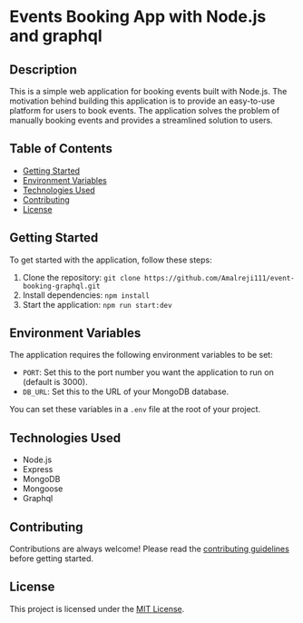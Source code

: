 # Events Booking App with Node.js and graphql

## Description

This is a simple web application for booking events built with Node.js. The motivation behind building this application is to provide an easy-to-use platform for users to book events. The application solves the problem of manually booking events and provides a streamlined solution to users.

## Table of Contents

- [Getting Started](#getting-started)
- [Environment Variables](#environment-variables)
- [Technologies Used](#technologies-used)
- [Contributing](#contributing)
- [License](#license)

## Getting Started

To get started with the application, follow these steps:

1. Clone the repository: `git clone https://github.com/Amalreji111/event-booking-graphql.git`
2. Install dependencies: `npm install`
3. Start the application: `npm run start:dev`

## Environment Variables

The application requires the following environment variables to be set:

- `PORT`: Set this to the port number you want the application to run on (default is 3000).
- `DB_URL`: Set this to the URL of your MongoDB database.

You can set these variables in a `.env` file at the root of your project.

## Technologies Used

- Node.js
- Express
- MongoDB
- Mongoose
- Graphql

## Contributing

Contributions are always welcome! Please read the [contributing guidelines](CONTRIBUTING.md) before getting started.

## License

This project is licensed under the [MIT License](LICENSE).
